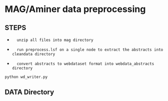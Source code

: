 # MAG/Aminer data preprocessing

## STEPS
-       unzip all files into mag directory 
-       run preprocess.lsf on a single node to extract the abstracts into cleandata directory 
-       convert abstracts to webdataset format into webdata_abstracts directory 

```
python wd_writer.py 
```

## DATA Directory
   
